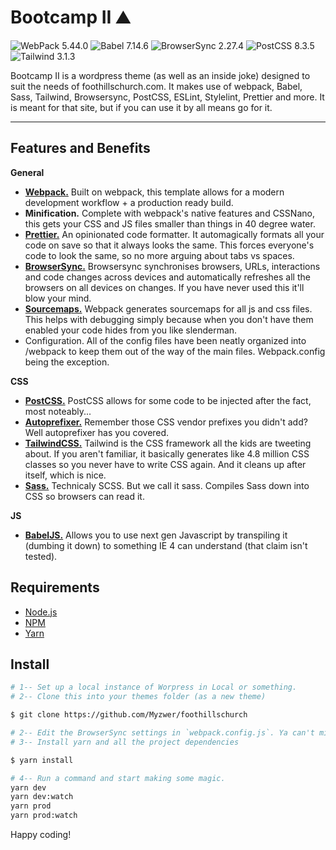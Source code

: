 # Bootcamp II ⛰️

![WebPack 5.44.0](https://img.shields.io/badge/WebPack-5.44.0-brightgreen)
![Babel 7.14.6](https://img.shields.io/badge/Babel-7.14.6-brightgreen)
![BrowserSync 2.27.4](https://img.shields.io/badge/BrowserSync-2.27.4-brightgreen)
![PostCSS 8.3.5](https://img.shields.io/badge/PostCSS-8.3.5-brightgreen)
![Tailwind 3.1.3](https://img.shields.io/badge/Tailwind-2.2.4-brightgreen)

Bootcamp II is a wordpress theme (as well as an inside joke) designed to suit the needs of foothillschurch.com. It makes use of webpack, Babel, Sass, Tailwind, Browsersync, PostCSS, ESLint, Stylelint, Prettier and more. It is meant for that site, but if you can use it by all means go for it.

---

## Features and Benefits

**General**

- [**Webpack.**](https://classic.yarnpkg.com/en/package/webpack) Built on webpack, this template allows for a modern development workflow + a production ready build.
- **Minification.** Complete with webpack's native features and CSSNano, this gets your CSS and JS files smaller than things in 40 degree water.
- [**Prettier.**](https://prettier.io/) An opinionated code formatter. It automagically formats all your code on save so that it always looks the same. This forces everyone's code to look the same, so no more arguing about tabs vs spaces.
- [**BrowserSync.**](https://browsersync.io/) Browsersync synchronises browsers, URLs, interactions and code changes across devices and automatically refreshes all the browsers on all devices on changes. If you have never used this it'll blow your mind.
- [**Sourcemaps.**]() Webpack generates sourcemaps for all js and css files. This helps with debugging simply because when you don't have them enabled your code hides from you like slenderman.
- Configuration. All of the config files have been neatly organized into /webpack to keep them out of the way of the main files. Webpack.config being the exception.

**CSS**

- [**PostCSS.**](http://postcss.org/) PostCSS allows for some code to be injected after the fact, most noteably...
- [**Autoprefixer.**](https://github.com/postcss/autoprefixer) Remember those CSS vendor prefixes you didn't add? Well autoprefixer has you covered.
- [**TailwindCSS.**](https://tailwindcss.com/) Tailwind is the CSS framework all the kids are tweeting about. If you aren't familiar, it basically generates like 4.8 million CSS classes so you never have to write CSS again. And it cleans up after itself, which is nice.
- [**Sass.**](https://webpack.js.org/loaders/sass-loader/) Technicaly SCSS. But we call it sass. Compiles Sass down into CSS so browsers can read it.

**JS**

- [**BabelJS.**](https://babeljs.io/) Allows you to use next gen Javascript by transpiling it (dumbing it down) to something IE 4 can understand (that claim isn't tested).

## Requirements

- [Node.js](https://docs.npmjs.com/downloading-and-installing-node-js-and-npm)
- [NPM](https://docs.npmjs.com/downloading-and-installing-node-js-and-npm)
- [Yarn](https://classic.yarnpkg.com/en/docs/install/#mac-stable)

## Install

```bash
# 1-- Set up a local instance of Worpress in Local or something.
# 2-- Clone this into your themes folder (as a new theme)

$ git clone https://github.com/Myzwer/foothillschurch

# 2-- Edit the BrowserSync settings in `webpack.config.js`. Ya can't miss it.
# 3-- Install yarn and all the project dependencies

$ yarn install

# 4-- Run a command and start making some magic.
yarn dev
yarn dev:watch
yarn prod
yarn prod:watch
```

Happy coding!
